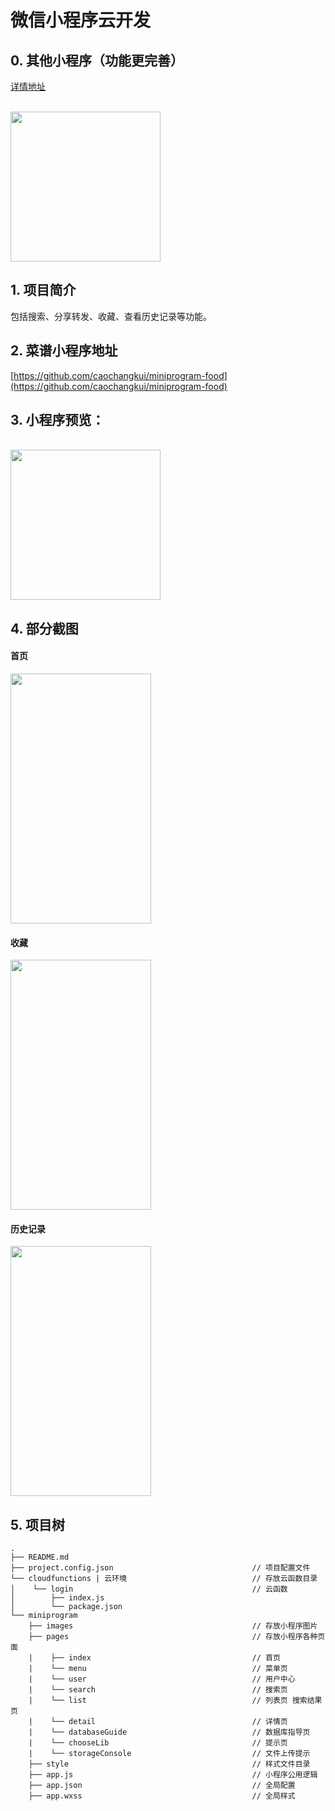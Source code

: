 #  微信小程序云开发


## 0. 其他小程序（功能更完善）


[详情地址](https://www.cnblogs.com/cckui/p/10901925.html)

<br>
<img src="https://www.cnblogs.com/images/cnblogs_com/cckui/1107952/o_WechatIMG732.jpg" width="240" />
<br>


## 1. 项目简介

包括搜索、分享转发、收藏、查看历史记录等功能。

## 2. 菜谱小程序地址

[https://github.com/caochangkui/miniprogram-food](https://github.com/caochangkui/miniprogram-food)


## 3. 小程序预览：

<br>
<img src="https://www.cnblogs.com/images/cnblogs_com/cckui/1107952/o_code.jpg" width="240" />
<br>

## 4. 部分截图

#### 首页

<img src="https://www.cnblogs.com/images/cnblogs_com/cckui/1069317/o_%e9%a6%96%e9%a1%b5.GIF" width="225" height="400"  />

#### 收藏


<img src="https://www.cnblogs.com/images/cnblogs_com/cckui/1069317/o_421c638b171ef2820cd981776ac5ca69.GIF" width="225" height="400"  />

#### 历史记录


<img src="https://www.cnblogs.com/images/cnblogs_com/cckui/1069317/o_%e5%8e%86%e5%8f%b2%e8%ae%b0%e5%bd%95.GIF" width="225" height="400"  />

## 5. 项目树

```
.
├── README.md
├── project.config.json                               // 项目配置文件
└── cloudfunctions | 云环境                            // 存放云函数目录
│    └── login                                        // 云函数
│        ├── index.js
│        └── package.json
└── miniprogram
    ├── images                                        // 存放小程序图片
    ├── pages                                         // 存放小程序各种页面
    |    ├── index                                    // 首页
    |    └── menu                                     // 菜单页
    |    └── user                                     // 用户中心
    |    └── search                                   // 搜索页
    |    └── list                                     // 列表页 搜索结果页
    |    └── detail                                   // 详情页
    |    └── databaseGuide                            // 数据库指导页
    |    └── chooseLib                                // 提示页
    |    └── storageConsole                           // 文件上传提示
    ├── style                                         // 样式文件目录
    ├── app.js                                        // 小程序公用逻辑
    ├── app.json                                      // 全局配置
    ├── app.wxss                                      // 全局样式


```
